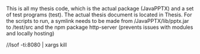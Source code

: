 This is all my thesis code, which is the actual package (JavaPPTX) and a set of test programs (test). The actual thesis document is located in Thesis.
For the scripts to run, a symlink needs to be made from /JavaPPTX/lib/pptx.jar to /test/src and the npm package
http-server (prevents issues with modules and locally hosting)

//lsof -ti:8080 | xargs kill
